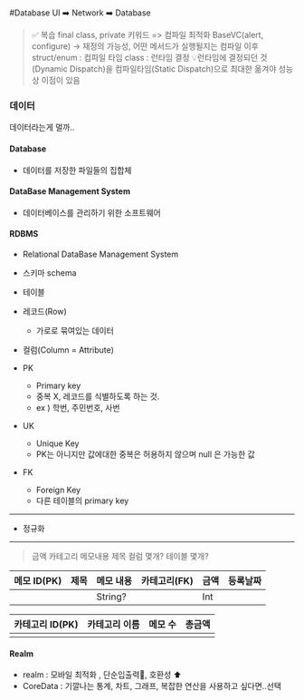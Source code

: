 #Database UI ➡️ Network ➡️ Database

> ✅ 복습
> final class, private 키워드 => 컴파일 최적화
> BaseVC(alert, configure) -> 재정의 가능성, 어떤 메서드가 실행될지는 컴파일 이후
> struct/enum : 컴파일 타임
> class : 런타임 결정 
> 💡런타임에 결정되던 것(Dynamic Dispatch)을 컴파일타임(Static Dispatch)으로 최대한 옮겨야 성능상 이점이 있음


### 데이터
데이터라는게 멀까..
#### Database
- 데이터를 저장한 파일들의 집합체
#### DataBase Management System
- 데이터베이스를 관리하기 위한 소프트웨어
#### RDBMS 
- Relational DataBase Management System

- 스키마 schema
- 테이블
- 레코드(Row)
	- 가로로 묶여있는 데이터
- 컬럼(Column = Attribute)

- PK
	- Primary key
	- 중복 X, 레코드를 식별하도록 하는 것.
	- ex ) 학번, 주민번호, 사번
- UK
	- Unique Key 
	- PK는 아니지만 값에대한 중복은 허용하지 않으며 null 은 가능한 값
- FK
	- Foreign Key 
	- 다른 테이블의 primary key

--- 
- 정규화 
---
> 금액 카테고리 메모내용 제목
> 컬럼 몇개? 테이블 몇개?


| 메모 ID(PK) | 제목  | 메모 내용   | 카테고리(FK) | 금액  | 등록날짜 |
| --------- | --- | ------- | -------- | --- | ---- |
|           |     | String? |          | Int |      |

| 카테고리 ID(PK) | 카테고리 이름 | 메모 수 | 총금액 |
| ----------- | ------- | ---- | --- |
|             |         |      |     |
#### Realm
- realm : 모바일 최적화 , 단순입출력🐆, 호환성 ⬆️
- CoreData : 기깔나는 통계, 차트, 그래프, 복잡한 연산을 사용하고 싶다면..선택
